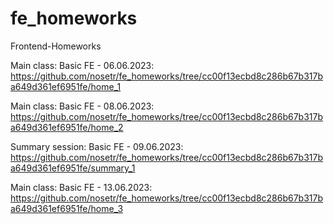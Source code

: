 # fe_homeworks
Frontend-Homeworks

Main class: Basic FE - 06.06.2023: https://github.com/nosetr/fe_homeworks/tree/cc00f13ecbd8c286b67b317ba649d361ef6951fe/home_1

Main class: Basic FE - 08.06.2023: https://github.com/nosetr/fe_homeworks/tree/cc00f13ecbd8c286b67b317ba649d361ef6951fe/home_2

Summary session: Basic FE - 09.06.2023: https://github.com/nosetr/fe_homeworks/tree/cc00f13ecbd8c286b67b317ba649d361ef6951fe/summary_1

Main class: Basic FE - 13.06.2023: https://github.com/nosetr/fe_homeworks/tree/cc00f13ecbd8c286b67b317ba649d361ef6951fe/home_3
